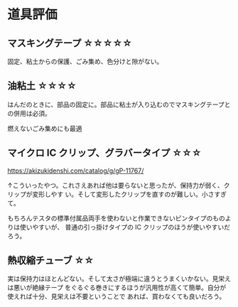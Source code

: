 # 道具評価

## マスキングテープ ☆☆☆☆☆

固定、粘土からの保護、ごみ集め、色分けと隙がない。

## 油粘土 ☆☆☆☆

はんだのときに、部品の固定に。部品に粘土が入り込むのでマスキングテープとの併用は必須。

燃えないごみ集めにも最適

## マイクロ IC クリップ、グラバータイプ ☆☆☆

https://akizukidenshi.com/catalog/g/gP-11767/

↑こういったやつ。これさえあれば他は要らないと思ったが、保持力が弱く、クリップが変形しやす
い。そして変形したクリップを直すのが難しい。小さすぎて。

もちろんテスタの標準付属品両手を使わないと作業できないピンタイプのものよりは使いやすいが、
普通の引っ掛けタイプの IC クリップのほうが使いやすいだろう。

## 熱収縮チューブ ☆☆

実は保持力はほとんどない。そして太さが極端に違うとうまくいかない。見栄えは悪いが絶縁テープ
をぐるぐる巻きにするほうが汎用性が高くて簡単。自分が使えれば十分、見栄えは不要ということで
あれば、買わなくても良いだろう。

